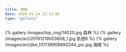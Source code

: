 ```yaml
---
title: 相册
date: 2020-01-14 12:13:02
type: "gallery"
---
```

{% gallery /images/top_img/14020.jpg 森林 %}
{% gallery /images/act/20191219003608_1.jpg 凯德6 %}
{% gallery /images/act/jike_131738908892244_pic.jpg 海贼 %}